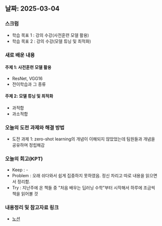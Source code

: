 
## 날짜: 2025-03-04

### 스크럼
- 학습 목표 1 : 강의 수강(사전훈련 모델 활용)
- 학습 목표 2 : 강의 수강(모델 튜닝 및 최적화)

### 새로 배운 내용
#### 주제 1: 사전훈련 모델 활용
- ResNet, VGG16
- 전이학습과 그 종류

#### 주제 2: 모델 튜닝 및 최적화
- 과적합
- 과소적합

### 오늘의 도전 과제와 해결 방법
- 도전 과제 1: zero-shot learning의 개념이 이해되지 않았었는데 팀원들과 개념을 공유하며 정립해감

### 오늘의 회고(KPT)
- Keep : -
- Problem : 오래 쉬다와서 쉽게 집중하지 못하였음. 정신 차리고 따로 내용을 읽으면서 정리함.
- Try : 지난주에 온 책들 중 "처음 배우는 딥러닝 수학"부터 시작해서 하루에 조금씩 책을 읽어볼 것

### 내용정리 및 참고자료 링크
- [노션](https://grizzly-crater-c04.notion.site/250304-2-1ab75a6ebc0a80c18833f060464057f4?pvs=4)
